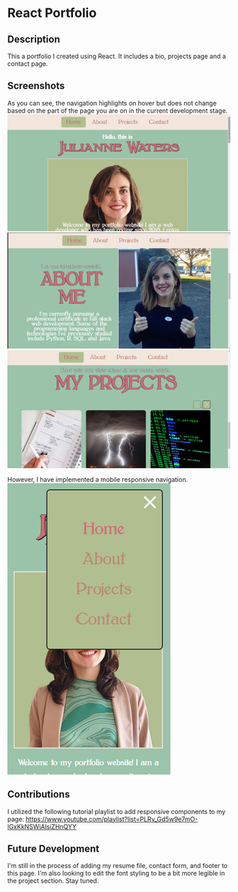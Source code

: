 # React Portfolio

## Description
This a portfolio I created using React. It includes a bio, projects page and a contact page.

## Screenshots
As you can see, the navigation highlights on hover but does not change based on the part of the page you are on in the current development stage.
![Home](images/Screenshot%20(142).png)
![About](images/Screenshot%20(139).png)
![Projects](images/Screenshot%20(140).png)

However, I have implemented a mobile responsive navigation.
![Responsive](images/Screenshot%20(141).png)

## Contributions
I utilized the following tutorial playlist to add responsive components to my page:
https://www.youtube.com/playlist?list=PLRv_Gd5w9e7mO-lGxKkNSWiAlsiZHnQYY

## Future Development
I'm still in the process of adding my resume file, contact form, and footer to this page.  I'm also looking to edit the font styling to be a bit more legible in the project section. Stay tuned.
